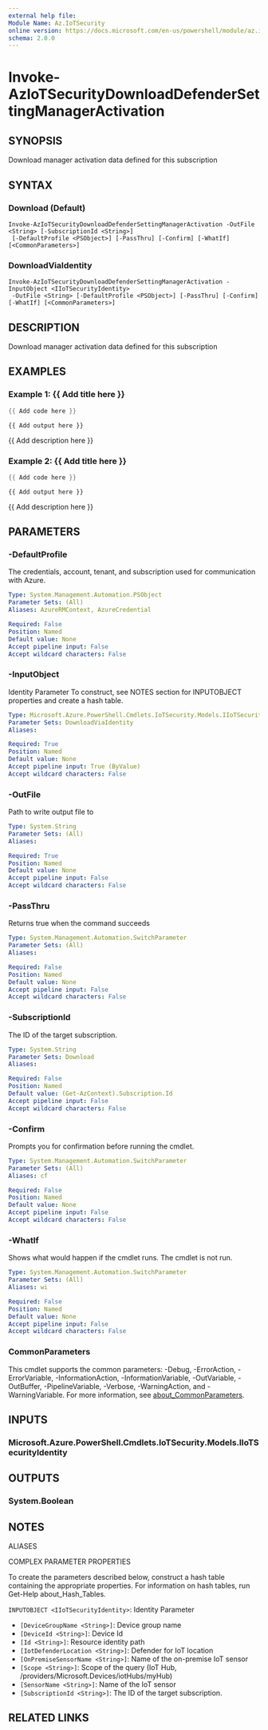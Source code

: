 ```yaml
---
external help file:
Module Name: Az.IoTSecurity
online version: https://docs.microsoft.com/en-us/powershell/module/az.iotsecurity/invoke-aziotsecuritydownloaddefendersettingmanageractivation
schema: 2.0.0
---
```


# Invoke-AzIoTSecurityDownloadDefenderSettingManagerActivation

## SYNOPSIS
Download manager activation data defined for this subscription

## SYNTAX

### Download (Default)
```
Invoke-AzIoTSecurityDownloadDefenderSettingManagerActivation -OutFile <String> [-SubscriptionId <String>]
 [-DefaultProfile <PSObject>] [-PassThru] [-Confirm] [-WhatIf] [<CommonParameters>]
```

### DownloadViaIdentity
```
Invoke-AzIoTSecurityDownloadDefenderSettingManagerActivation -InputObject <IIoTSecurityIdentity>
 -OutFile <String> [-DefaultProfile <PSObject>] [-PassThru] [-Confirm] [-WhatIf] [<CommonParameters>]
```

## DESCRIPTION
Download manager activation data defined for this subscription

## EXAMPLES

### Example 1: {{ Add title here }}
```powershell
{{ Add code here }}
```

```output
{{ Add output here }}
```

{{ Add description here }}

### Example 2: {{ Add title here }}
```powershell
{{ Add code here }}
```

```output
{{ Add output here }}
```

{{ Add description here }}

## PARAMETERS

### -DefaultProfile
The credentials, account, tenant, and subscription used for communication with Azure.

```yaml
Type: System.Management.Automation.PSObject
Parameter Sets: (All)
Aliases: AzureRMContext, AzureCredential

Required: False
Position: Named
Default value: None
Accept pipeline input: False
Accept wildcard characters: False
```

### -InputObject
Identity Parameter
To construct, see NOTES section for INPUTOBJECT properties and create a hash table.

```yaml
Type: Microsoft.Azure.PowerShell.Cmdlets.IoTSecurity.Models.IIoTSecurityIdentity
Parameter Sets: DownloadViaIdentity
Aliases:

Required: True
Position: Named
Default value: None
Accept pipeline input: True (ByValue)
Accept wildcard characters: False
```

### -OutFile
Path to write output file to

```yaml
Type: System.String
Parameter Sets: (All)
Aliases:

Required: True
Position: Named
Default value: None
Accept pipeline input: False
Accept wildcard characters: False
```

### -PassThru
Returns true when the command succeeds

```yaml
Type: System.Management.Automation.SwitchParameter
Parameter Sets: (All)
Aliases:

Required: False
Position: Named
Default value: None
Accept pipeline input: False
Accept wildcard characters: False
```

### -SubscriptionId
The ID of the target subscription.

```yaml
Type: System.String
Parameter Sets: Download
Aliases:

Required: False
Position: Named
Default value: (Get-AzContext).Subscription.Id
Accept pipeline input: False
Accept wildcard characters: False
```

### -Confirm
Prompts you for confirmation before running the cmdlet.

```yaml
Type: System.Management.Automation.SwitchParameter
Parameter Sets: (All)
Aliases: cf

Required: False
Position: Named
Default value: None
Accept pipeline input: False
Accept wildcard characters: False
```

### -WhatIf
Shows what would happen if the cmdlet runs.
The cmdlet is not run.

```yaml
Type: System.Management.Automation.SwitchParameter
Parameter Sets: (All)
Aliases: wi

Required: False
Position: Named
Default value: None
Accept pipeline input: False
Accept wildcard characters: False
```

### CommonParameters
This cmdlet supports the common parameters: -Debug, -ErrorAction, -ErrorVariable, -InformationAction, -InformationVariable, -OutVariable, -OutBuffer, -PipelineVariable, -Verbose, -WarningAction, and -WarningVariable. For more information, see [about_CommonParameters](http://go.microsoft.com/fwlink/?LinkID=113216).

## INPUTS

### Microsoft.Azure.PowerShell.Cmdlets.IoTSecurity.Models.IIoTSecurityIdentity

## OUTPUTS

### System.Boolean

## NOTES

ALIASES

COMPLEX PARAMETER PROPERTIES

To create the parameters described below, construct a hash table containing the appropriate properties. For information on hash tables, run Get-Help about_Hash_Tables.


`INPUTOBJECT <IIoTSecurityIdentity>`: Identity Parameter
  - `[DeviceGroupName <String>]`: Device group name
  - `[DeviceId <String>]`: Device Id
  - `[Id <String>]`: Resource identity path
  - `[IotDefenderLocation <String>]`: Defender for IoT location
  - `[OnPremiseSensorName <String>]`: Name of the on-premise IoT sensor
  - `[Scope <String>]`: Scope of the query (IoT Hub, /providers/Microsoft.Devices/iotHubs/myHub)
  - `[SensorName <String>]`: Name of the IoT sensor
  - `[SubscriptionId <String>]`: The ID of the target subscription.

## RELATED LINKS

